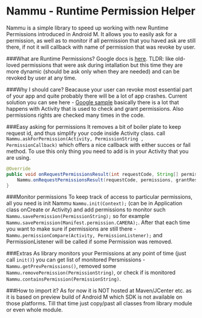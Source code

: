 Nammu - Runtime Permission Helper
=======

Nammu is a simple library to speed up working with new Runtime Permissions introduced in Android M. It allows you to easily ask for a permission, as well as to monitor if all permission that you haved ask are still there, if not it will callback with name of permission that was revoke by user.

###What are Runtime Permissions?
Google docs is [here](https://developer.android.com/preview/features/runtime-permissions.html).
TLDR: like old-loved permissions that were ask during intallation but this time they are more dynamic (should be ask only when they are needed) and can be revoked by user at any time.

###Why I should care?
Beacause your user can revoke most essential part of your app and quite probably there will be a lot of app crashes.
Current solution you can see here - [Google sample](https://github.com/googlesamples/android-RuntimePermissions) basically there is a lot that happens with Activity that is used to check and grant permissions. Also permissions rights are checked many times in the code.

###Easy asking for permissions
It removes a bit of boiler plate to keep request id, and thus simplify your code inside Activity class.
call `Nammu.askForPermission(Activity, PermissionString , PermissionCallback)` which offers a nice callback with either succes or fail method. To use this only thing you need to add is in your Activity that you are using.
```java
@Override
public void onRequestPermissionsResult(int requestCode, String[] permissions, int[] grantResults) {
    Nammu.onRequestPermissionsResult(requestCode, permissions, grantResults);
}
```

###Monitor permissions
To keep track of access to particular permissions, all you need is init Nammu `Nammu.init(Context);` (can be in Application class onCreate or Activity) and add permissions to monitor such `Nammu.savePermission(PermissionString);` so for example `Nammu.savePermission(Manifest.permission.CAMERA);`.
After that each time you want to make sure if permissions are still there - `Nammu.permissionCompare(Activity, PermissionListener);` and PermissionListener will be called if some Permission was removed.

###Extras
As library monitors your Permissions at any point of time (just call `init()`) you can get list of monitored Persmissions -`Nammu.getPrevPermissions()`, removed some `Nammu.removePermission(PermissionString)`, or check if is monitored `Nammu.containsPermission(PermissionString)`.

###How to import it?
As for now it is NOT hosted at Maven/JCenter etc. as it is based on preview build of Android M which SDK is not available on those platforms. Till that time just copy/past all classes from library module or even whole module.
